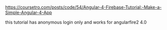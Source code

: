 https://coursetro.com/posts/code/54/Angular-4-Firebase-Tutorial:-Make-a-Simple-Angular-4-App

this tutorial has anonymous login only and works for angularfire2 4.0
